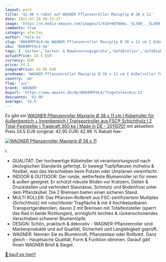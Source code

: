 ```yaml
---
layout: post
title: '42.96 % rabat auf WAGNER Pflanzenroller Maxigrip Ø 38 x 11'
date: 2021-07-20 09:13:27
image: 'https://m.media-amazon.com/images/I/41Q+WdYNdmL._SL500_._SL400_.jpg'
comments: true
category: ofertas
author: 'tole.es'
slug: 'B004MPF4L4-de WAGNER Pflanzenroller Maxigrip Ø 38 x 11 cm I Kübelroller...'
sku: 'B004MPF4L4-de'
tags: [ 'Garten','Garten- & Bewässerungsgeräte','Gefäßroller','Gefäßzubehör','Pflanzengefäße & Gefäßzubehör','Regular Stores','Shops','wagner', ]
actualPrice: 24.5 EUR
currency: EUR
price: 24.5
comparePrice: 42.95 EUR
prodname: 'WAGNER Pflanzenroller Maxigrip Ø 38 x 11 cm I Kübelroller für Außenbereich + Innenbereich I Transportroller aus FSC® Schichtholz I 2 Total-Feststeller I Tragkraft 300 kg I Made in DE - 20110701'
country: 'de'
flag: '🇩🇪'
brand: 'WAGNER'
buyurl: 'https://www.amazon.de/dp/B004MPF4L4/?tag=tolees0ca-21'
descuento: '42.96'
average: '24.5'
---
```


Es gibt ein [WAGNER Pflanzenroller Maxigrip Ø 38 x 11 cm I Kübelroller für Außenbereich + Innenbereich I Transportroller aus FSC® Schichtholz I 2 Total-Feststeller I Tragkraft 300 kg I Made in DE - 20110701](https://www.amazon.de/dp/B004MPF4L4/?tag=tolees0ca-21) mit aktuellem Preis 24.5 EUR (original: 42.95 EUR) 42.96 % Rabatt hier:

[![WAGNER Pflanzenroller Maxigrip Ø 38 x 11](https://m.media-amazon.com/images/I/41Q+WdYNdmL._SL500_._SL400_.jpg)](https://www.amazon.de/dp/B004MPF4L4/?tag=tolees0ca-21)

ℹ️:

- QUALITÄT: Der hochwertige Kübelroller ist verantwortungsvoll nach ökologischen Standards gefertigt. Er bewegt Topfpflanzen mühelos & flexibel, was das Verschieben beim Putzen oder Umplanen vereinfacht.
- INDOOR & OUTDOOR: Der runde, wetterfeste Blumenroller ist für innen & außen geeignet. Er schützt robuste Böden vor Kratzern, Dellen & Druckstellen und verhindert Staunässe, Schmutz und Bodenfrost unter dem Pflanzkübel. Die 2 Bremsen bieten einen sicheren Stand.
- MULTI ROLLER: Das Pflanzen-Rollbrett aus FSC-zertifiziertem Multiplex (Schichtholz) mit rutschfester Tragfläche & mit 4 hochbelastbaren Transportgeräterollen, davon 2 mit Bremsen mit Totalfeststeller (sperrt das Rad in beide Richtungen), ermöglicht leichtes & rückenschonendes Verschieben schwerer Blumentöpfe.
- DESIGN: Schön, praktisch & dekorativ - WAGNER-Pflanzenroller sind Markenprodukte und auf Qualität, Sicherheit und Langlebigkeit geprüft.
- WAGNER: Nennen Sie es Blumenrolli, Pflanzentaxi oder Rollbrett. Ganz gleich - Hauptsache Qualität, Form & Funktion stimmen. Darauf gibt Ihnen WAGNER Brief & Siegel.

[🛒 kauf es hier!!](https://www.amazon.de/dp/B004MPF4L4/?tag=tolees0ca-21)
